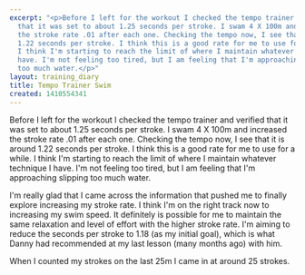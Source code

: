 ```yaml
---
excerpt: "<p>Before I left for the workout I checked the tempo trainer and verified
  that it was set to about 1.25 seconds per stroke. I swam 4 X 100m and increased
  the stroke rate .01 after each one. Checking the tempo now, I see that it is around
  1.22 seconds per stroke. I think this is a good rate for me to use for a while.
  I think I'm starting to reach the limit of where I maintain whatever technique I
  have. I'm not feeling too tired, but I am feeling that I'm approaching slipping
  too much water.</p>"
layout: training_diary
title: Tempo Trainer Swim
created: 1410554341
---
```

<p>Before I left for the workout I checked the tempo trainer and verified that it was set to about 1.25 seconds per stroke. I swam 4 X 100m and increased the stroke rate .01 after each one. Checking the tempo now, I see that it is around 1.22 seconds per stroke. I think this is a good rate for me to use for a while. I think I'm starting to reach the limit of where I maintain whatever technique I have. I'm not feeling too tired, but I am feeling that I'm approaching slipping too much water.</p><p>I'm really glad that I came across the information that pushed me to finally explore increasing my stroke rate. I think I'm on the right track now to increasing my swim speed. It definitely is possible for me to maintain the same relaxation and level of effort with the higher stroke rate. I'm aiming to reduce the seconds per stroke to 1.18 (as my initial goal), which is what Danny had recommended at my last lesson (many months ago) with him.</p><p>When I counted my strokes on the last 25m I came in at around 25 strokes.</p>
